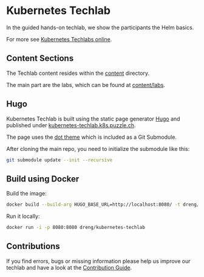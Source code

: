 # Kubernetes Techlab

In the guided hands-on techlab, we show the participants the Helm basics.

For more see [Kubernetes Techlabs online](https://kubernetes-techlab.k8s.puzzle.ch/).


## Content Sections

The Techlab content resides within the [content](content) directory.

The main part are the labs, which can be found at [content/labs](content/labs).

## Hugo

Kubernetes Techlab is built using the static page generator [Hugo](https://gohugo.io/) and published under [kubernetes-techlab.k8s.puzzle.ch](https://kubernetes-techlab.k8s.puzzle.ch/).

The page uses the [dot theme](https://github.com/themefisher/dot) which is included as a Git Submodule.

After cloning the main repo, you need to initialize the submodule like this: 

```bash
git submodule update --init --recursive
``` 

## Build using Docker

Build the image:

```bash
docker build --build-arg HUGO_BASE_URL=http://localhost:8080/ -t dreng/kubernetes-techlab:latest .
```

Run it locally:

```bash
docker run -i -p 8080:8080 dreng/kubernetes-techlab
```

## Contributions

If you find errors, bugs or missing information please help us improve our techlab and have a look at the [Contribution Guide](CONTRIBUTING.md).
